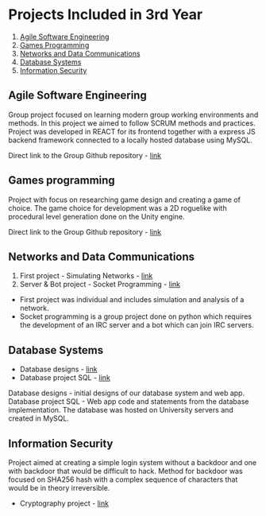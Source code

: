 # Projects Included in 3rd Year
<!-- TOC -->
1. [Agile Software Engineering](#agile-software-engineering)
2. [Games Programming](#games-programming)
3. [Networks and Data Communications](#networks-and-data-communications)
4. [Database Systems](#database-systems)
5. [Information Security](#information-security)
<!-- /TOC -->

## Agile Software Engineering
Group project focused on learning modern group working environments and methods. In this project we aimed to follow SCRUM methods and practices.
Project was developed in REACT for its frontend together with a express JS backend framework connected to a locally hosted database using MySQL.

Direct link to the Group Github repository - [link](https://github.com/Group-7-AC31007/Group7-AC31007/tree/Development)

## Games programming
Project with focus on researching game design and creating a game of choice. The game choice for development was a 2D roguelike with procedural level generation done on the Unity engine.

Direct link to the Group Github repository - [link](https://github.com/TruthgamiPC/Games-Programming)

## Networks and Data Communications
1. First project - Simulating Networks - [link](https://github.com/TruthgamiPC/University-Work/tree/main/Year%203/Networks%20and%20Data%20Communicaitons/coursework%201)
2. Server & Bot project - Socket Programming - [link](https://github.com/TruthgamiPC/University-Work/tree/main/Year%203/Networks%20and%20Data%20Communicaitons/Server%20%26%20Bot)
<!-- Open Book Assessment - [link]() -->

- First project was individual and includes simulation and analysis of a network.
- Socket programming is a group project done on python which requires the development of an IRC server and a bot which can join IRC servers.


## Database Systems
- Database designs - [link](https://github.com/TruthgamiPC/University-Work/tree/main/Year%203/Database%20Systems/Design)
- Database project SQL - [link](https://github.com/TruthgamiPC/University-Work/tree/main/Year%203/Database%20Systems/Database%20project)

Database designs - initial designs of our database system and web app.
Database project SQL - Web app code and statements from the database implementation. The database was hosted on University servers and created in MySQL.

## Information Security
Project aimed at creating a simple login system without a backdoor and one with backdoor that would be difficult to hack. Method for backdoor was focused on SHA256 hash with a complex sequence of characters that would be in theory irreversible.
- Cryptography project - [link](https://github.com/TruthgamiPC/University-Work/tree/main/Year%203/Infomation%20Security)
